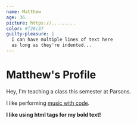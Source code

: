 ```yaml
---
name: Matthew
age: 36
picture: https://.........
color: #f26c37
guilty-pleasure: |
  I can have multiple lines of text here
  as long as they're indented...
---
```


# Matthew's Profile

Hey, I'm teaching a class this semester at Parsons.

I like performing [music with code](https://livecode.nyc/).

<b>I like using html tags for my bold text!</b>
